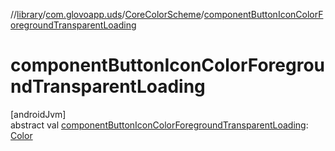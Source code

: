 //[library](../../../index.md)/[com.glovoapp.uds](../index.md)/[CoreColorScheme](index.md)/[componentButtonIconColorForegroundTransparentLoading](component-button-icon-color-foreground-transparent-loading.md)

# componentButtonIconColorForegroundTransparentLoading

[androidJvm]\
abstract val [componentButtonIconColorForegroundTransparentLoading](component-button-icon-color-foreground-transparent-loading.md): [Color](https://developer.android.com/reference/kotlin/androidx/compose/ui/graphics/Color.html)
